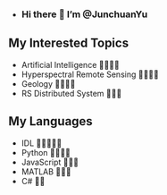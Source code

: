 - ### Hi there 👋 I’m @JunchuanYu

## My Interested Topics

- Artificial Intelligence 🎉🎉🎉🎉
- Hyperspectral Remote Sensing 🎉🎉🎉🎉
- Geology 🎉🎉🎉🎉
- RS Distributed System  🎉🎉🎉

## My Languages
- IDL 🌟🌟🌟🌟🌟
- Python 🌟🌟🌟🌟
- JavaScript 🌟🌟🌟
- MATLAB 🌟🌟🌟
- C# 🌟🌟
